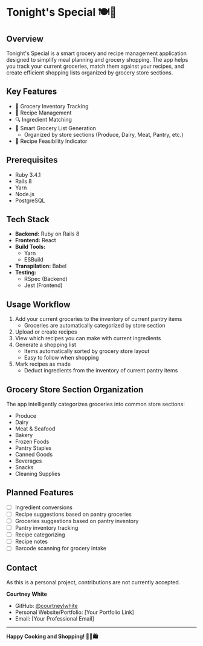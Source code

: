 # Tonight's Special 🍽️🛒

## Overview

Tonight's Special is a smart grocery and recipe management application designed to simplify meal planning and grocery shopping. The app helps you track your current groceries, match them against your recipes, and create efficient shopping lists organized by grocery store sections.

## Key Features

- 🥬 Grocery Inventory Tracking
- 📖 Recipe Management
- 🔍 Ingredient Matching
- 🛒 Smart Grocery List Generation
    - Organized by store sections (Produce, Dairy, Meat, Pantry, etc.)
- 🍳 Recipe Feasibility Indicator

## Prerequisites

- Ruby 3.4.1
- Rails 8
- Yarn
- Node.js
- PostgreSQL

## Tech Stack

- **Backend:** Ruby on Rails 8
- **Frontend:** React
- **Build Tools:**
    - Yarn
    - ESBuild
- **Transpilation:** Babel
- **Testing:**
    - RSpec (Backend)
    - Jest (Frontend)

## Usage Workflow

1. Add your current groceries to the inventory of current pantry items
    - Groceries are automatically categorized by store section
2. Upload or create recipes
3. View which recipes you can make with current ingredients
4. Generate a shopping list
    - Items automatically sorted by grocery store layout
    - Easy to follow when shopping
5. Mark recipes as made
    - Deduct ingredients from the inventory of current pantry items

## Grocery Store Section Organization

The app intelligently categorizes groceries into common store sections:
- Produce
- Dairy
- Meat & Seafood
- Bakery
- Frozen Foods
- Pantry Staples
- Canned Goods
- Beverages
- Snacks
- Cleaning Supplies

## Planned Features

- [ ] Ingredient conversions
- [ ] Recipe suggestions based on pantry groceries
- [ ] Groceries suggestions based on pantry inventory
- [ ] Pantry inventory tracking
- [ ] Recipe categorizing
- [ ] Recipe notes
- [ ] Barcode scanning for grocery intake

## Contact

As this is a personal project, contributions are not currently accepted.

**Courtney White**
- GitHub: [@courtneylwhite](https://github.com/courtneylwhite)
- Personal Website/Portfolio: [Your Portfolio Link]
- Email: [Your Professional Email]

---

**Happy Cooking and Shopping! 👨‍🍳🛍️**
